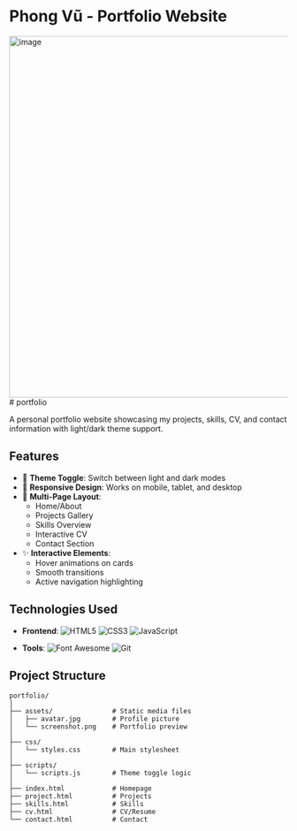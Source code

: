 # Phong Vũ - Portfolio Website

<img width="1344" height="654" alt="image" src="https://github.com/user-attachments/assets/70289ec7-b5c2-4bca-8459-c635dbe5264e" /># portfolio

A personal portfolio website showcasing my projects, skills, CV, and contact information with light/dark theme support.

## Features

- 🎨 **Theme Toggle**: Switch between light and dark modes
- 📱 **Responsive Design**: Works on mobile, tablet, and desktop
- 📂 **Multi-Page Layout**:
  - Home/About
  - Projects Gallery
  - Skills Overview
  - Interactive CV
  - Contact Section
- ✨ **Interactive Elements**:
  - Hover animations on cards
  - Smooth transitions
  - Active navigation highlighting

## Technologies Used

- **Frontend**:
  ![HTML5](https://img.shields.io/badge/-HTML5-E34F26?logo=html5&logoColor=white)
  ![CSS3](https://img.shields.io/badge/-CSS3-1572B6?logo=css3&logoColor=white)
  ![JavaScript](https://img.shields.io/badge/-JavaScript-F7DF1E?logo=javascript&logoColor=black)
  
- **Tools**:
  ![Font Awesome](https://img.shields.io/badge/-Font_Awesome-528DD7?logo=font-awesome&logoColor=white)
  ![Git](https://img.shields.io/badge/-Git-F05032?logo=git&logoColor=white)

## Project Structure

```
portfolio/
│
├── assets/               # Static media files
│   ├── avatar.jpg        # Profile picture
│   └── screenshot.png    # Portfolio preview
│
├── css/
│   └── styles.css        # Main stylesheet
│
├── scripts/
│   └── scripts.js        # Theme toggle logic
│
├── index.html            # Homepage
├── project.html          # Projects
├── skills.html           # Skills  
├── cv.html               # CV/Resume
└── contact.html          # Contact
```
